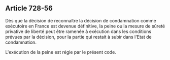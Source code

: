 Article 728-56
----
Dès que la décision de reconnaître la décision de condamnation comme exécutoire
en France est devenue définitive, la peine ou la mesure de sûreté privative de
liberté peut être ramenée à exécution dans les conditions prévues par la
décision, pour la partie qui restait à subir dans l'Etat de condamnation.

L'exécution de la peine est régie par le présent code.
